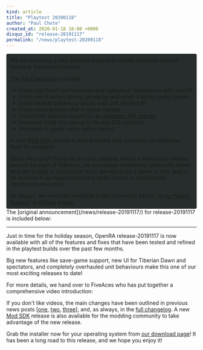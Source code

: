 ```yaml
---
kind: article
title: "Playtest 20200118"
author: "Paul Chote"
created_at: 2020-01-18 18:00 +0000
disqus_id: "release-20191117"
permalink: "/news/playtest-20200118"
---
```


<div style="border-radius: 4px; background-color: #272d2c; padding: 5px">
<div style="margin: -10px 5px" markdown="1">

We are releasing a new playtest today that refines and fixes several issues in the current release.

[The full Changelog](https://github.com/OpenRA/OpenRA/wiki/Changelog/c552313bead52fbe4eb2d268e67609ad365205c6) includes:

* Fixed significant performance and behaviour regressions with aircraft
* Fixed rare crashes during gameplay and when loading saved games
* Fixed several behaviour issues with unit and bot AI
* Fixed missing team chat in game replays
* Fixed build failures caused by an [upstream API change](https://blog.maxmind.com/2019/12/18/significant-changes-to-accessing-and-using-geolite2-databases/)
* Improved build icon layout in RA and D2k sidebars
* Improved in-game menu option layout

A new [Mod SDK](https://github.com/OpenRA/OpenRAModSDK/releases/tag/20200118) release is also available with a number of additional fixes for modders.

Since we expect this to be the only playtest before a final hotfix release around the start of February, we encourage everybody (especially those who like to play in multiplayer team games) to try a game or two, and to let us know if we have missed any other issues or accidentally introduced new ones.

As always, we welcome feedback in the comments below, on [our forum](https://forum.openra.net), [Discord](https://discord.openra.net), or [GitHub](https://github.com/OpenRA/OpenRA/) pages.

</div>
</div>
The [original announcement](/news/release-20191117/) for release-20191117 is included below:

<hr />

Just in time for the holiday season, OpenRA release-20191117 is now available with all of the features and fixes that have been tested and refined in the playtest builds over the past few months.

Big new features like save-game support, new UI for Tiberian Dawn and spectators, and completely overhauled unit behaviours make this one of our most exciting releases to date!

For more details, we hand over to FiveAces who has put together a comprehensive video introduction:

<lite-youtube videoid="x6uXAiTHAhI"></lite-youtube>

If you don't like videos, the main changes have been outlined in previous news posts [[one](http://www.openra.net/news/preview-20190606/), [two](http://www.openra.net/news/playtest-20190825/), [three](http://www.openra.net/news/playtest-20191021/)], and, as always, in the  [full changelog](https://github.com/OpenRA/OpenRA/wiki/Changelog/501a7ebe7d9bc8e02161db135272fc49439e17e6). A new [Mod SDK](https://github.com/OpenRA/OpenRAModSDK/releases/tag/20191117) release is also available for the modding community to take advantage of the new release.

Grab the installer now for your operating system from [our download page](/download/)! It has been a long road to this release, and we hope you enjoy it!
